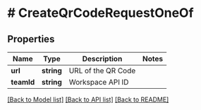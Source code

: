 # # CreateQrCodeRequestOneOf

## Properties

Name | Type | Description | Notes
------------ | ------------- | ------------- | -------------
**url** | **string** | URL of the QR Code |
**teamId** | **string** | Workspace API ID |

[[Back to Model list]](../../README.md#models) [[Back to API list]](../../README.md#endpoints) [[Back to README]](../../README.md)
